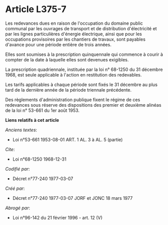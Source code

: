 # Article L375-7

Les redevances dues en raison de l'occupation du domaine public communal par les ouvrages de transport et de distribution
d'électricité et par les lignes particulières d'énergie électrique, ainsi que pour les occupations provisoires par les
chantiers de travaux, sont payables d'avance pour une période entière de trois années.

Elles sont soumises à la prescription quinquennale qui commence à courir à compter de la date à laquelle elles sont devenues
exigibles.

La prescription quadriennale, instituée par la loi n° 68-1250 du 31 décembre 1968, est seule applicable à l'action en
restitution des redevables.

Les tarifs applicables à chaque période sont fixés le 31 décembre au plus tard de la dernière année de la période triennale
précédente.

Des règlements d'administration publique fixent le régime de ces redevances sous réserve des dispositions des premier et
deuxième alinéas de la loi n° 53-661 du 1er août 1953.

**Liens relatifs à cet article**

_Anciens textes_:

  - Loi n°53-661 1953-08-01 ART. 1 AL. 3 à AL. 5 (partie)

_Cite_:

  - Loi n°68-1250 1968-12-31

_Codifié par_:

  - Décret n°77-240 1977-03-07

_Créé par_:

  - Décret n°77-240 1977-03-07 JORF et JONC 18 mars 1977

_Abrogé par_:

  - Loi n°96-142 du 21 février 1996 - art. 12 (V)
